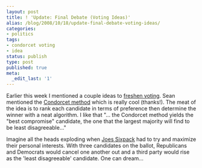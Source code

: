 ```yaml
---
layout: post
title: ! 'Update: Final Debate (Voting Ideas)'
alias: /blog/2008/10/18/update-final-debate-voting-ideas/
categories:
- politics
tags:
- condorcet voting
- idea
status: publish
type: post
published: true
meta:
  _edit_last: '1'
---
```

Earlier this week I mentioned a couple ideas to <a title="Seth Holloway dot com" href="http://sethholloway.com/blog/?p=205" target="_blank">freshen voting</a>. Sean mentioned the <a title="wikipedia condorcet" href="http://en.wikipedia.org/wiki/Condorcet_method" target="_blank">Condorcet method</a> which is really cool (thanks!). The meat of the idea is to rank each candidate in terms of preference then determine the winner with a neat algorithm. I like that "... the Condorcet method yields the "best compromise" candidate, the one that the largest majority will find to be least disagreeable..."

Imagine all the heads exploding when <a title="wikipedia john q public" href="http://en.wikipedia.org/wiki/John_Q._Public" target="_blank">Joes Sixpack</a> had to try and maximize their personal interests. With three candidates on the ballot, Republicans and Democrats would cancel one another out and a third party would rise as the 'least disagreeable' candidate. One can dream...
